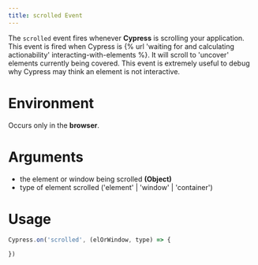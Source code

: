 ```yaml
---
title: scrolled Event
---
```


The `scrolled` event fires whenever **Cypress** is scrolling your application. This event is fired when Cypress is {% url 'waiting for and calculating actionability' interacting-with-elements %}. It will scroll to 'uncover' elements currently being covered. This event is extremely useful to debug why Cypress may think an element is not interactive.

# Environment

Occurs only in the **browser**.

# Arguments

* the element or window being scrolled **(Object)**
* type of element scrolled ('element' | 'window' | 'container')

# Usage

```javascript
Cypress.on('scrolled', (elOrWindow, type) => {

})
```